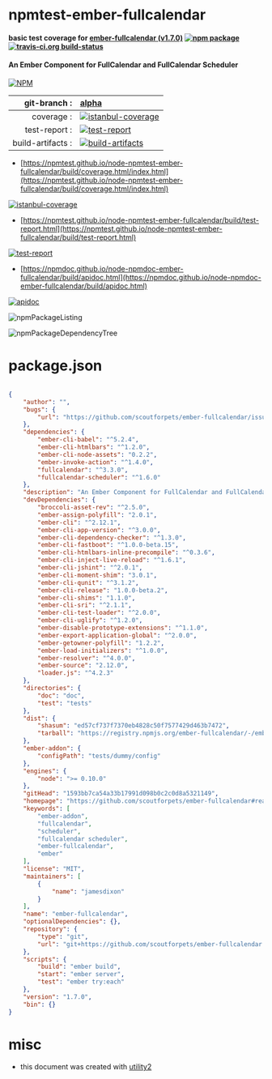# npmtest-ember-fullcalendar

#### basic test coverage for  [ember-fullcalendar (v1.7.0)](https://github.com/scoutforpets/ember-fullcalendar#readme)  [![npm package](https://img.shields.io/npm/v/npmtest-ember-fullcalendar.svg?style=flat-square)](https://www.npmjs.org/package/npmtest-ember-fullcalendar) [![travis-ci.org build-status](https://api.travis-ci.org/npmtest/node-npmtest-ember-fullcalendar.svg)](https://travis-ci.org/npmtest/node-npmtest-ember-fullcalendar)

#### An Ember Component for FullCalendar and FullCalendar Scheduler

[![NPM](https://nodei.co/npm/ember-fullcalendar.png?downloads=true&downloadRank=true&stars=true)](https://www.npmjs.com/package/ember-fullcalendar)

| git-branch : | [alpha](https://github.com/npmtest/node-npmtest-ember-fullcalendar/tree/alpha)|
|--:|:--|
| coverage : | [![istanbul-coverage](https://npmtest.github.io/node-npmtest-ember-fullcalendar/build/coverage.badge.svg)](https://npmtest.github.io/node-npmtest-ember-fullcalendar/build/coverage.html/index.html)|
| test-report : | [![test-report](https://npmtest.github.io/node-npmtest-ember-fullcalendar/build/test-report.badge.svg)](https://npmtest.github.io/node-npmtest-ember-fullcalendar/build/test-report.html)|
| build-artifacts : | [![build-artifacts](https://npmtest.github.io/node-npmtest-ember-fullcalendar/glyphicons_144_folder_open.png)](https://github.com/npmtest/node-npmtest-ember-fullcalendar/tree/gh-pages/build)|

- [https://npmtest.github.io/node-npmtest-ember-fullcalendar/build/coverage.html/index.html](https://npmtest.github.io/node-npmtest-ember-fullcalendar/build/coverage.html/index.html)

[![istanbul-coverage](https://npmtest.github.io/node-npmtest-ember-fullcalendar/build/screenCapture.buildCi.browser.%252Ftmp%252Fbuild%252Fcoverage.lib.html.png)](https://npmtest.github.io/node-npmtest-ember-fullcalendar/build/coverage.html/index.html)

- [https://npmtest.github.io/node-npmtest-ember-fullcalendar/build/test-report.html](https://npmtest.github.io/node-npmtest-ember-fullcalendar/build/test-report.html)

[![test-report](https://npmtest.github.io/node-npmtest-ember-fullcalendar/build/screenCapture.buildCi.browser.%252Ftmp%252Fbuild%252Ftest-report.html.png)](https://npmtest.github.io/node-npmtest-ember-fullcalendar/build/test-report.html)

- [https://npmdoc.github.io/node-npmdoc-ember-fullcalendar/build/apidoc.html](https://npmdoc.github.io/node-npmdoc-ember-fullcalendar/build/apidoc.html)

[![apidoc](https://npmdoc.github.io/node-npmdoc-ember-fullcalendar/build/screenCapture.buildCi.browser.%252Ftmp%252Fbuild%252Fapidoc.html.png)](https://npmdoc.github.io/node-npmdoc-ember-fullcalendar/build/apidoc.html)

![npmPackageListing](https://npmtest.github.io/node-npmtest-ember-fullcalendar/build/screenCapture.npmPackageListing.svg)

![npmPackageDependencyTree](https://npmtest.github.io/node-npmtest-ember-fullcalendar/build/screenCapture.npmPackageDependencyTree.svg)



# package.json

```json

{
    "author": "",
    "bugs": {
        "url": "https://github.com/scoutforpets/ember-fullcalendar/issues"
    },
    "dependencies": {
        "ember-cli-babel": "^5.2.4",
        "ember-cli-htmlbars": "^1.2.0",
        "ember-cli-node-assets": "0.2.2",
        "ember-invoke-action": "^1.4.0",
        "fullcalendar": "^3.3.0",
        "fullcalendar-scheduler": "^1.6.0"
    },
    "description": "An Ember Component for FullCalendar and FullCalendar Scheduler",
    "devDependencies": {
        "broccoli-asset-rev": "^2.5.0",
        "ember-assign-polyfill": "2.0.1",
        "ember-cli": "^2.12.1",
        "ember-cli-app-version": "^3.0.0",
        "ember-cli-dependency-checker": "^1.3.0",
        "ember-cli-fastboot": "^1.0.0-beta.15",
        "ember-cli-htmlbars-inline-precompile": "^0.3.6",
        "ember-cli-inject-live-reload": "^1.6.1",
        "ember-cli-jshint": "^2.0.1",
        "ember-cli-moment-shim": "3.0.1",
        "ember-cli-qunit": "^3.1.2",
        "ember-cli-release": "1.0.0-beta.2",
        "ember-cli-shims": "1.1.0",
        "ember-cli-sri": "^2.1.1",
        "ember-cli-test-loader": "^2.0.0",
        "ember-cli-uglify": "^1.2.0",
        "ember-disable-prototype-extensions": "^1.1.0",
        "ember-export-application-global": "^2.0.0",
        "ember-getowner-polyfill": "1.2.2",
        "ember-load-initializers": "^1.0.0",
        "ember-resolver": "^4.0.0",
        "ember-source": "2.12.0",
        "loader.js": "^4.2.3"
    },
    "directories": {
        "doc": "doc",
        "test": "tests"
    },
    "dist": {
        "shasum": "ed57cf737f7370eb4828c50f7577429d463b7472",
        "tarball": "https://registry.npmjs.org/ember-fullcalendar/-/ember-fullcalendar-1.7.0.tgz"
    },
    "ember-addon": {
        "configPath": "tests/dummy/config"
    },
    "engines": {
        "node": ">= 0.10.0"
    },
    "gitHead": "1593bb7ca54a33b17991d098b0c2c0d8a5321149",
    "homepage": "https://github.com/scoutforpets/ember-fullcalendar#readme",
    "keywords": [
        "ember-addon",
        "fullcalendar",
        "scheduler",
        "fullcalendar scheduler",
        "ember-fullcalendar",
        "ember"
    ],
    "license": "MIT",
    "maintainers": [
        {
            "name": "jamesdixon"
        }
    ],
    "name": "ember-fullcalendar",
    "optionalDependencies": {},
    "repository": {
        "type": "git",
        "url": "git+https://github.com/scoutforpets/ember-fullcalendar.git"
    },
    "scripts": {
        "build": "ember build",
        "start": "ember server",
        "test": "ember try:each"
    },
    "version": "1.7.0",
    "bin": {}
}
```



# misc
- this document was created with [utility2](https://github.com/kaizhu256/node-utility2)
